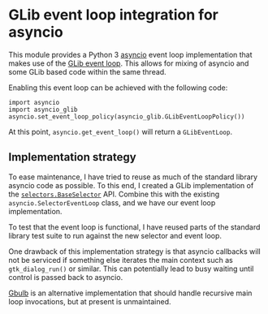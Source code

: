 # GLib event loop integration for asyncio

This module provides a Python 3 [asyncio][1] event loop implementation
that makes use of the [GLib event loop][2].  This allows for mixing of
asyncio and some GLib based code within the same thread.

Enabling this event loop can be achieved with the following code:

    import asyncio
    import asyncio_glib
    asyncio.set_event_loop_policy(asyncio_glib.GLibEventLoopPolicy())

At this point, `asyncio.get_event_loop()` will return a `GLibEventLoop`.

## Implementation strategy

To ease maintenance, I have tried to reuse as much of the standard
library asyncio code as possible.  To this end, I created a GLib
implementation of the [`selectors.BaseSelector`][3] API.  Combine this
with the existing `asyncio.SelectorEventLoop` class, and we have our
event loop implementation.

To test that the event loop is functional, I have reused parts of the
standard library test suite to run against the new selector and event
loop.

One drawback of this implementation strategy is that asyncio callbacks
will not be serviced if something else iterates the main context such
as `gtk_dialog_run()` or similar.  This can potentially lead to busy
waiting until control is passed back to asyncio.

[Gbulb][4] is an alternative implementation that should handle
recursive main loop invocations, but at present is unmaintained.

[1]: https://docs.python.org/3/library/asyncio.html
[2]: https://developer.gnome.org/glib/stable/glib-The-Main-Event-Loop.html
[3]: https://docs.python.org/3/library/selectors.html
[4]: https://github.com/nhoad/gbulb
